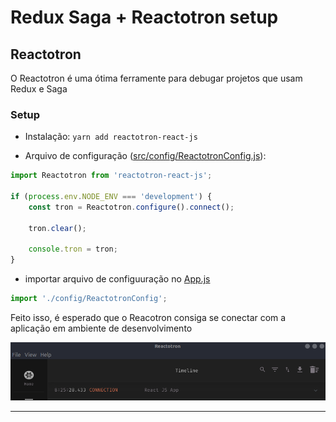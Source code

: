 # Redux Saga + Reactotron setup

## Reactotron

O Reactotron é uma ótima ferramente para debugar projetos que usam Redux e Saga

### Setup

- Instalação: ```yarn add reactotron-react-js```

- Arquivo de configuração ([src/config/ReactotronConfig.js](src/config/ReactotronConfig.js)):

```js
import Reactotron from 'reactotron-react-js';

if (process.env.NODE_ENV === 'development') {
    const tron = Reactotron.configure().connect();

    tron.clear();

    console.tron = tron;
}
```

- importar arquivo de configuuração no [App.js](src/App.js)

```js
import './config/ReactotronConfig';
```

Feito isso, é esperado que o Reacotron consiga se conectar com a aplicação em ambiente de desenvolvimento

![Reactotron Connection](images/reactotron_connection.png)
___